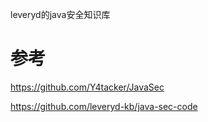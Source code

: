 leveryd的java安全知识库

# 参考
https://github.com/Y4tacker/JavaSec

https://github.com/leveryd-kb/java-sec-code
